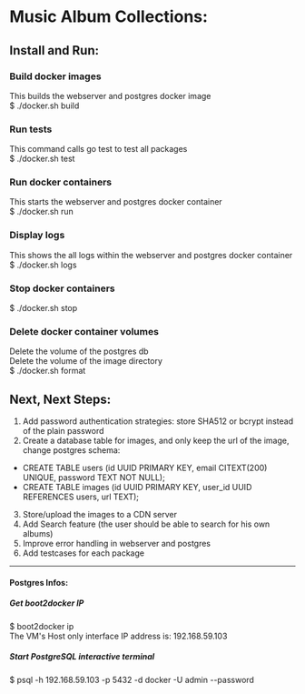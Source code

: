 # Music Album Collections:

## Install and Run:

### Build docker images
This builds the webserver and postgres docker image <br />
$ ./docker.sh build

### Run tests
This command calls go test to test all packages <br />
$ ./docker.sh test

### Run docker containers
This starts the webserver and postgres docker container <br />
$ ./docker.sh run

### Display logs
This shows the all logs within the webserver and postgres docker container <br />
$ ./docker.sh logs

### Stop docker containers
$ ./docker.sh stop

### Delete docker container volumes
Delete the volume of the postgres db <br />
Delete the volume of the image directory <br />
$ ./docker.sh format

## Next, Next Steps:
1. Add password authentication strategies: store SHA512 or bcrypt instead of the plain password
2. Create a database table for images, and only keep the url of the image, change postgres schema: 
  * CREATE TABLE users (id UUID PRIMARY KEY, email CITEXT(200) UNIQUE, password TEXT NOT NULL);
  * CREATE TABLE images (id UUID PRIMARY KEY, user_id UUID REFERENCES users, url TEXT);
3. Store/upload the images to a CDN server
4. Add Search feature (the user should be able to search for his own albums) 
4. Improve error handling in webserver and postgres
5. Add testcases for each package

---

#### Postgres Infos:

##### Get boot2docker IP
$ boot2docker ip <br />
 The VM's Host only interface IP address is: 192.168.59.103

##### Start PostgreSQL interactive terminal
$ psql -h 192.168.59.103 -p 5432 -d docker -U admin --password